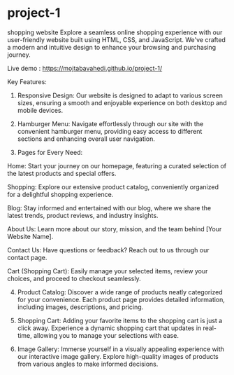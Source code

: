 # project-1 
shopping website
Explore a seamless online shopping experience with our user-friendly website built using HTML, CSS, and JavaScript.
We've crafted a modern and intuitive design to enhance your browsing and purchasing journey.


Live demo : https://mojtabavahedi.github.io/project-1/ 


Key Features:
1. Responsive Design:
Our website is designed to adapt to various screen sizes, ensuring a smooth and enjoyable experience on both desktop and mobile devices.

2. Hamburger Menu:
Navigate effortlessly through our site with the convenient hamburger menu, providing easy access to different sections and enhancing overall user navigation.

3. Pages for Every Need:

  Home: Start your journey on our homepage, featuring a curated selection of the latest products and special offers.

  Shopping: Explore our extensive product catalog, conveniently organized for a delightful shopping experience.

  Blog: Stay informed and entertained with our blog, where we share the latest trends, product reviews, and industry insights.

  About Us: Learn more about our story, mission, and the team behind [Your Website Name].

  Contact Us: Have questions or feedback? Reach out to us through our contact page.

  Cart (Shopping Cart): Easily manage your selected items, review your choices, and proceed to checkout seamlessly.

4. Product Catalog:
Discover a wide range of products neatly categorized for your convenience. Each product page provides detailed information, including images, descriptions, and pricing.

5. Shopping Cart:
Adding your favorite items to the shopping cart is just a click away. Experience a dynamic shopping cart that updates in real-time, allowing you to manage your selections with ease.

6. Image Gallery:
Immerse yourself in a visually appealing experience with our interactive image gallery. Explore high-quality images of products from various angles to make informed decisions.
